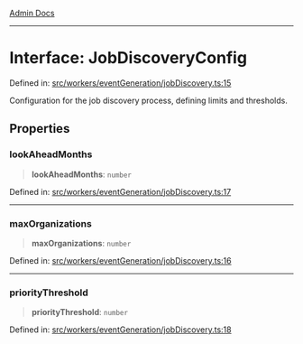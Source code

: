 [Admin Docs](/)

***

# Interface: JobDiscoveryConfig

Defined in: [src/workers/eventGeneration/jobDiscovery.ts:15](https://github.com/Sourya07/talawa-api/blob/61a1911602b2f0aac7635e08ae2918f4f768e8ff/src/workers/eventGeneration/jobDiscovery.ts#L15)

Configuration for the job discovery process, defining limits and thresholds.

## Properties

### lookAheadMonths

> **lookAheadMonths**: `number`

Defined in: [src/workers/eventGeneration/jobDiscovery.ts:17](https://github.com/Sourya07/talawa-api/blob/61a1911602b2f0aac7635e08ae2918f4f768e8ff/src/workers/eventGeneration/jobDiscovery.ts#L17)

***

### maxOrganizations

> **maxOrganizations**: `number`

Defined in: [src/workers/eventGeneration/jobDiscovery.ts:16](https://github.com/Sourya07/talawa-api/blob/61a1911602b2f0aac7635e08ae2918f4f768e8ff/src/workers/eventGeneration/jobDiscovery.ts#L16)

***

### priorityThreshold

> **priorityThreshold**: `number`

Defined in: [src/workers/eventGeneration/jobDiscovery.ts:18](https://github.com/Sourya07/talawa-api/blob/61a1911602b2f0aac7635e08ae2918f4f768e8ff/src/workers/eventGeneration/jobDiscovery.ts#L18)
